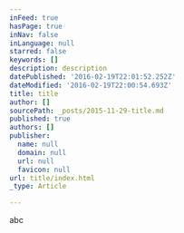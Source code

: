 ```yaml
---
inFeed: true
hasPage: true
inNav: false
inLanguage: null
starred: false
keywords: []
description: description
datePublished: '2016-02-19T22:01:52.252Z'
dateModified: '2016-02-19T22:00:54.693Z'
title: title
author: []
sourcePath: _posts/2015-11-29-title.md
published: true
authors: []
publisher:
  name: null
  domain: null
  url: null
  favicon: null
url: title/index.html
_type: Article

---
```

abc